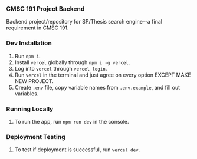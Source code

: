 ### CMSC 191 Project Backend
Backend project/repository for SP/Thesis search engine--a final requirement in CMSC 191.

### Dev Installation
1. Run `npm i`.
1. Install `vercel` globally through `npm i -g vercel`.
1. Log into `vercel` through `vercel login`.
1. Run `vercel` in the terminal and just agree on every option EXCEPT MAKE NEW PROJECT.
1. Create `.env` file, copy variable names from `.env.example`, and fill out variables.

### Running Locally
1. To run the app, run `npm run dev` in the console.

### Deployment Testing
1. To test if deployment is successful, run `vercel dev`.